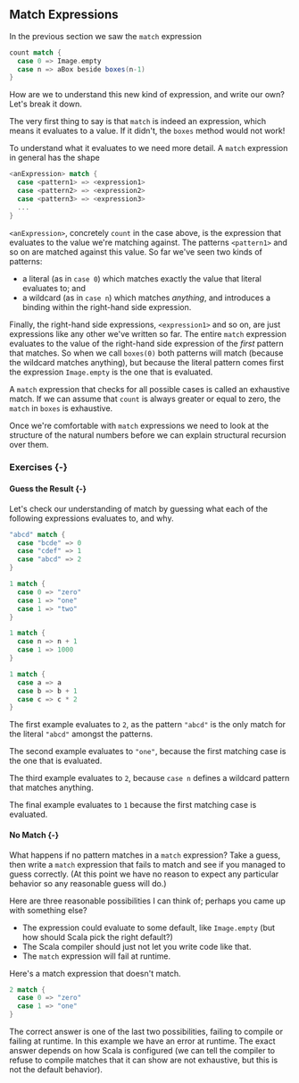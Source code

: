 ## Match Expressions

In the previous section we saw the `match` expression

```scala
count match {
  case 0 => Image.empty
  case n => aBox beside boxes(n-1)
}
```

How are we to understand this new kind of expression,
and write our own?
Let's break it down.

The very first thing to say is that `match` is indeed an expression,
which means it evaluates to a value.
If it didn't, the `boxes` method would not work!

To understand what it evaluates to we need more detail.
A `match` expression in general has the shape

```scala
<anExpression> match {
  case <pattern1> => <expression1>
  case <pattern2> => <expression2>
  case <pattern3> => <expression3>
  ...
}
```

`<anExpression>`, concretely `count` in the case above, is the expression that evaluates to the value we're matching against.
The patterns `<pattern1>` and so on are matched against this value.
So far we've seen two kinds of patterns:

 - a literal (as in `case 0`) which matches exactly the value that literal evaluates to; and
 - a wildcard (as in `case n`) which matches *anything*, and introduces a binding within the right-hand side expression.

Finally, the right-hand side expressions, `<expression1>` and so on, are just expressions like any other we've written so far.
The entire `match` expression evaluates to the value of the right-hand side expression of the *first* pattern that matches.
So when we call `boxes(0)` both patterns will match (because the wildcard matches anything), but because the literal pattern comes first the expression `Image.empty` is the one that is evaluated.

A `match` expression that checks for all possible cases is called an exhaustive match.
If we can assume that `count` is always greater or equal to zero, the `match` in `boxes` is exhaustive.

Once we're comfortable with `match` expressions we need to look at the structure of the natural numbers before we can explain structural recursion over them.


### Exercises {-}

#### Guess the Result {-}

Let's check our understanding of match by guessing what each of the following expressions evaluates to, and why.

```scala mdoc:silent
"abcd" match {
  case "bcde" => 0
  case "cdef" => 1
  case "abcd" => 2
}
```

```scala mdoc:fail:silent
1 match {
  case 0 => "zero"
  case 1 => "one"
  case 1 => "two"
}
```

```scala mdoc:fail:silent
1 match {
  case n => n + 1
  case 1 => 1000
}
```

```scala mdoc:fail:silent
1 match {
  case a => a
  case b => b + 1
  case c => c * 2
}
```

<div class="solution">

The first example evaluates to `2`, as the pattern `"abcd"` is the only match for the literal `"abcd"` amongst the patterns.

The second example evaluates to `"one"`, because the first matching case is the one that is evaluated.

The third example evaluates to `2`, because `case n` defines a wildcard pattern that matches anything.

The final example evaluates to `1` because the first matching case is evaluated.
</div>

#### No Match {-}

What happens if no pattern matches in a `match` expression?
Take a guess, then write a `match` expression that fails to match and see if you managed to guess correctly.
(At this point we have no reason to expect any particular behavior so any reasonable guess will do.)

<div class="solution">
Here are three reasonable possibilities I can think of; perhaps you came up with something else?

 - The expression could evaluate to some default, like `Image.empty` (but how should Scala pick the right default?)
 - The Scala compiler should just not let you write code like that.
 - The `match` expression will fail at runtime.

Here's a match expression that doesn't match.

```scala mdoc:crash
2 match {
  case 0 => "zero"
  case 1 => "one"
}
```

The correct answer is one of the last two possibilities, failing to compile or failing at runtime.
In this example we have an error at runtime.
The exact answer depends on how Scala is configured (we can tell the compiler to refuse to compile matches that it can show are not exhaustive, but this is not the default behavior).
</div>
